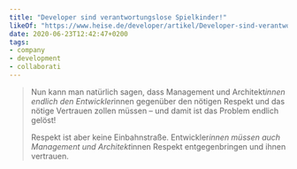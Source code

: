 ```yaml
---
title: "Developer sind verantwortungslose Spielkinder!"
likeOf: "https://www.heise.de/developer/artikel/Developer-sind-verantwortungslose-Spielkinder-4786297.html"
date: 2020-06-23T12:42:47+0200
tags:
- company
- development
- collaborati
---
```

> Nun kann man natürlich sagen, dass Management und Architekt*innen endlich den Entwickler*innen gegenüber den nötigen Respekt und das nötige Vertrauen zollen müssen – und damit ist das Problem endlich gelöst!
> 
> Respekt ist aber keine Einbahnstraße. Entwickler*innen müssen auch Management und Architekt*innen Respekt entgegenbringen und ihnen vertrauen. 